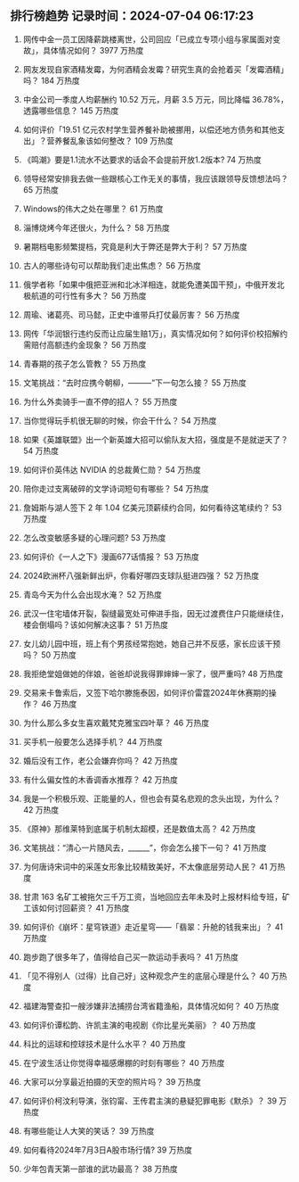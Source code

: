 
## 排行榜趋势 记录时间：2024-07-04 06:17:23
  
  1. 网传中金一员工因降薪跳楼离世，公司回应「已成立专项小组与家属面对变故」，具体情况如何？ 3977 万热度
    
  2. 网友发现自家酒精发霉，为何酒精会发霉？研究生真的会抢着买「发霉酒精」吗？ 184 万热度
    
  3. 中金公司一季度人均薪酬约 10.52 万元，月薪 3.5 万元，同比降幅 36.78%，透露哪些信息？ 145 万热度
    
  4. 如何评价「19.51 亿元农村学生营养餐补助被挪用，以偿还地方债务和其他支出」？营养餐乱象该如何整改？ 109 万热度
    
  5. 《鸣潮》要是1.1流水不达要求的话会不会提前开放1.2版本? 74 万热度
    
  6. 领导经常安排我去做一些跟核心工作无关的事情，我应该跟领导反馈想法吗？ 65 万热度
    
  7. Windows的伟大之处在哪里？ 61 万热度
    
  8. 淄博烧烤今年还很火，为什么？ 58 万热度
    
  9. 暑期档电影频繁提档，究竟是利大于弊还是弊大于利？ 57 万热度
    
  10. 古人的哪些诗句可以帮助我们走出焦虑？ 56 万热度
    
  11. 俄学者称「如果中俄把亚洲和北冰洋相连，就能免遭美国干预」，中俄开发北极航道的可行性有多大？ 56 万热度
    
  12. 周瑜、诸葛亮、司马懿，正史中谁带兵打仗最厉害？ 56 万热度
    
  13. 网传「华润银行违约反而让应届生赔1万」，真实情况如何？如何评价校招解约需赔付高额违约金现象？ 56 万热度
    
  14. 青春期的孩子怎么管教？ 55 万热度
    
  15. 文笔挑战：“去时应携今朝柳，———”下一句怎么接？ 55 万热度
    
  16. 为什么外卖骑手一直不停的招人？ 55 万热度
    
  17. 当你觉得玩手机很无聊的时候，你会干什么？ 54 万热度
    
  18. 如果《英雄联盟》出一个新英雄大招可以偷队友大招，强度是不是就逆天了？ 54 万热度
    
  19. 如何评价英伟达 NVIDIA 的总裁黄仁勋？ 54 万热度
    
  20. 陪你走过支离破碎的文学诗词短句有哪些？ 54 万热度
    
  21. 詹姆斯与湖人签下 2 年 1.04 亿美元顶薪续约合同，如何看待这笔续约？ 53 万热度
    
  22. 怎么改变敏感多疑的心理问题? 53 万热度
    
  23. 如何评价《一人之下》漫画677话情报？ 53 万热度
    
  24. 2024欧洲杯八强新鲜出炉，你看好哪四支球队挺进四强？ 52 万热度
    
  25. 青岛今天为什么会出现水淹？ 52 万热度
    
  26. 武汉一住宅墙体开裂，裂缝最宽处可伸进手指，因无过渡费住户只能继续住，楼会倒塌吗？该如何解决这事？ 51 万热度
    
  27. 女儿幼儿园中班，班上有个男孩经常抱她，她自己并不反感，家长应该干预吗？ 50 万热度
    
  28. 我拒绝堂姐做她的伴娘，爸爸却说我得罪婶婶一家了，很严重吗? 48 万热度
    
  29. 交易来卡鲁索后，又签下哈尔滕施泰因，如何评价雷霆2024年休赛期的操作？ 46 万热度
    
  30. 为什么那么多女生喜欢戴梵克雅宝四叶草？ 46 万热度
    
  31. 买手机一般要怎么选择手机？ 44 万热度
    
  32. 婚后没有工作，老公会嫌弃你吗？ 42 万热度
    
  33. 有什么偏女性的木香调香水推荐？ 42 万热度
    
  34. 我是一个积极乐观、正能量的人，但也会有莫名悲观的念头出现，为什么？ 42 万热度
    
  35. 《原神》那维莱特到底属于机制太超模，还是数值太高？ 42 万热度
    
  36. 文笔挑战：“清心一片随风去，______”，你会怎么接下一句？ 41 万热度
    
  37. 为何唐诗宋词中的采莲女形象比较精致美好，不太像底层劳动人民？ 41 万热度
    
  38. 甘肃 163 名矿工被拖欠三千万工资，当地回应去年未及时上报材料给专班，矿工该如何讨回薪资？ 41 万热度
    
  39. 如何评价《崩坏：星穹铁道》走近星穹——「翡翠：升舱的钱我来出」？ 41 万热度
    
  40. 跑步跑了很多年了，值得给自己买一款运动手表吗？ 41 万热度
    
  41. 「见不得别人（过得）比自己好」这种观念产生的底层心理是什么？ 40 万热度
    
  42. 福建海警查扣一艘涉嫌非法捕捞台湾省籍渔船，具体情况如何？ 40 万热度
    
  43. 如何评价谭松韵、许凯主演的电视剧《你比星光美丽》？ 40 万热度
    
  44. 科比的运球和控球技术是什么水平？ 40 万热度
    
  45. 在宁波生活让你觉得幸福感爆棚的时刻有哪些？ 40 万热度
    
  46. 大家可以分享最近拍摄的天空的照片吗？ 39 万热度
    
  47. 如何评价柯汶利导演，张钧甯、王传君主演的悬疑犯罪电影《默杀》？ 39 万热度
    
  48. 有哪些能让人大笑的笑话？ 39 万热度
    
  49. 如何看待2024年7月3日A股市场行情? 39 万热度
    
  50. 少年包青天第一部谁的武功最高？ 38 万热度
    